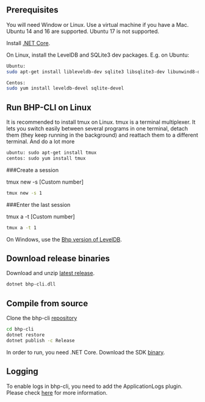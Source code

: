 ## Prerequisites

You will need Window or Linux. Use a virtual machine if you have a Mac. Ubuntu 14 and 16 are supported. Ubuntu 17 is not supported.

Install [.NET Core](https://www.microsoft.com/net/download/core).

On Linux, install the LevelDB and SQLite3 dev packages. E.g. on Ubuntu:

```sh
Ubuntu:
sudo apt-get install libleveldb-dev sqlite3 libsqlite3-dev libunwind8-dev

Centos:
sudo yum install leveldb-devel sqlite-devel
```

## Run BHP-CLI on Linux
It is recommended to install tmux on Linux.
tmux is a terminal multiplexer. It lets you switch easily between several programs in one terminal, 
detach them (they keep running in the background) and reattach them to a different terminal. And do a lot more 

```sh
ubuntu: sudo apt-get install tmux
centos: sudo yum install tmux
```

###Create a session

tmux new -s [Custom number]
```sh
tmux new -s 1
```

###Enter the last session

tmux a -t [Custom number]
```sh
tmux a -t 1
``` 

On Windows, use the [Bhp version of LevelDB](https://github.com/BhpAlpha/bhp-leveldb).

## Download release binaries

Download and unzip [latest release](https://github.com/BhpAlpha/bhp-cli/releases).

```sh
dotnet bhp-cli.dll
```

## Compile from source

Clone the bhp-cli [repository](https://github.com/BhpAlpha/bhp-cli.git)

```sh
cd bhp-cli
dotnet restore
dotnet publish -c Release
```
In order to run, you need .NET Core. Download the SDK [binary](https://www.microsoft.com/net/download/linux).

## Logging

To enable logs in bhp-cli, you need to add the ApplicationLogs plugin. Please check [here](https://github.com/BhpAlpha/bhp-plugins) for more information.
